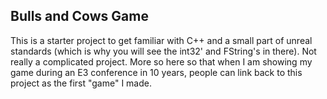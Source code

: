 ## Bulls and Cows Game

This is a starter project to get familiar with C++ and a small part of unreal standards (which is why you will see the int32' and FString's in there). Not really a complicated project. More so here so that when I am showing my game during an E3 conference in 10 years, people can link back to this project as the first "game" I made. 
